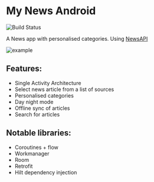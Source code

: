 # My News Android

![Build Status](https://app.bitrise.io/app/bfdfa0e1eb83b8af/status.svg?token=kSNCs9Ofd_lqQkIvavzlqg)

A News app with personalised categories. Using [NewsAPI](https://newsapi.org/)

![example](https://user-images.githubusercontent.com/46526348/86508005-61d09f00-bdd4-11ea-8441-c25d50d43423.gif)

## Features:

- Single Activity Architecture
- Select news article from a list of sources
- Personalised categories
- Day night mode
- Offline sync of articles
- Search for articles

## Notable libraries:

- Coroutines + flow
- Workmanager
- Room
- Retrofit
- Hilt dependency injection


